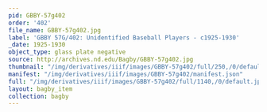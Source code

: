 ```yaml
---
pid: GBBY-57g402
order: '402'
file_name: GBBY-57g402.jpg
label: 'GBBY 57G/402: Unidentified Baseball Players - c1925-1930'
_date: 1925-1930
object_type: glass plate negative
source: http://archives.nd.edu/Bagby/GBBY-57g402.jpg
thumbnail: "/img/derivatives/iiif/images/GBBY-57g402/full/250,/0/default.jpg"
manifest: "/img/derivatives/iiif/images/GBBY-57g402/manifest.json"
full: "/img/derivatives/iiif/images/GBBY-57g402/full/1140,/0/default.jpg"
layout: bagby_item
collection: bagby
---
```

